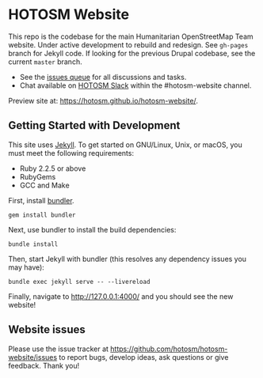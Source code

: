# HOTOSM Website

This repo is the codebase for the main Humanitarian OpenStreetMap Team website. Under active development to rebuild and redesign. See `gh-pages` branch for Jekyll code. If looking for the previous Drupal codebase, see the current `master` branch.

 - See the [issues queue](https://github.com/hotosm/hotosm-website/issues) for all discussions and tasks.
 - Chat available on [HOTOSM Slack](https://slack.hotosm.org/) within the #hotosm-website channel.

Preview site at: https://hotosm.github.io/hotosm-website/.

## Getting Started with Development

This site uses [Jekyll](https://jekyllrb.com/). To get started on GNU/Linux, Unix, or macOS, you must meet the following requirements:

  * Ruby 2.2.5 or above
  * RubyGems
  * GCC and Make

First, install [bundler](https://bundler.io/).

```
gem install bundler
```

Next, use bundler to install the build dependencies:

```
bundle install
```

Then, start Jekyll with bundler (this resolves any dependency issues you may have):

```
bundle exec jekyll serve -- --livereload
```

Finally, navigate to http://127.0.0.1:4000/ and you should see the new website!

## Website issues
Please use the issue tracker at https://github.com/hotosm/hotosm-website/issues to report bugs, develop ideas, ask questions or give feedback. Thank you!

